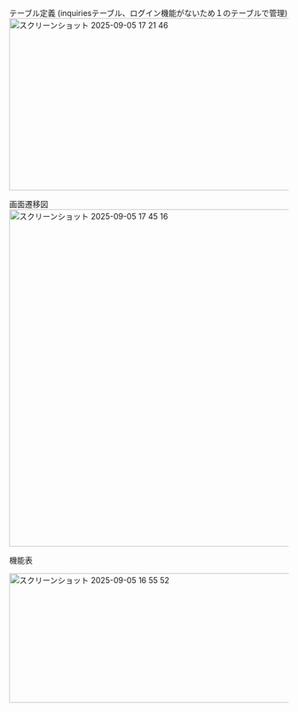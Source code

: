 テーブル定義
(inquiriesテーブル、ログイン機能がないため１のテーブルで管理)
<img width="635" height="310" alt="スクリーンショット 2025-09-05 17 21 46" src="https://github.com/user-attachments/assets/fe2fc446-b8dc-48df-8d14-f85be80b4617" />


画面遷移図
<img width="982" height="607" alt="スクリーンショット 2025-09-05 17 45 16" src="https://github.com/user-attachments/assets/66890f4f-4741-4a11-972e-6c5d89450a2c" />



機能表

<img width="1268" height="233" alt="スクリーンショット 2025-09-05 16 55 52" src="https://github.com/user-attachments/assets/0c282e3c-266e-4688-b660-b81a12a5dd01" />

